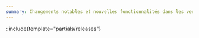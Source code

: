 ```yaml
---
summary: Changements notables et nouvelles fonctionnalités dans les versions d'AdonisJS
---
```


::include{template="partials/releases"}
